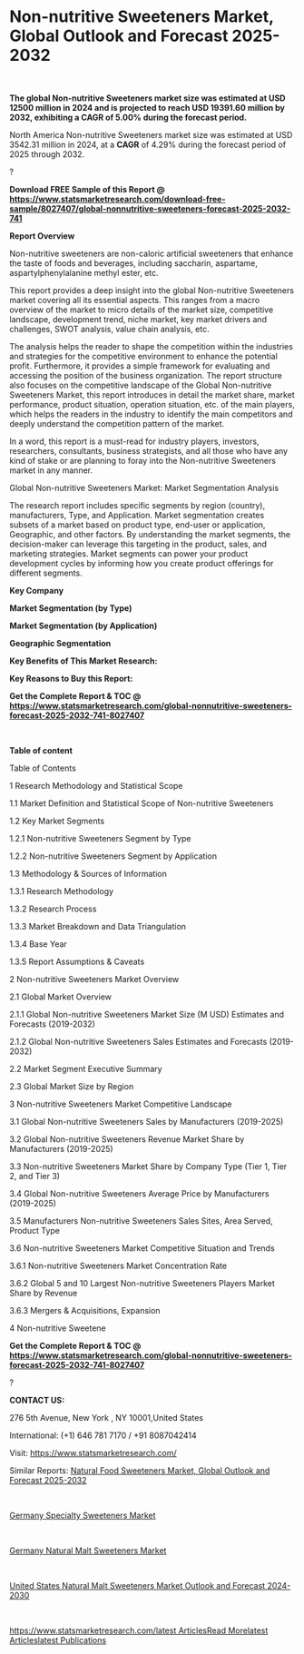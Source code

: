<h1>Non-nutritive Sweeteners Market, Global Outlook and Forecast 2025-2032</h1><br/><p><strong>The global Non-nutritive Sweeteners market size was estimated at USD 12500 million in 2024 and is projected to reach USD 19391.60 million by 2032, exhibiting a <strong>CAGR</strong> of 5.00% during the forecast period.</strong></p>
 
 
 
 <p>North America Non-nutritive Sweeteners market size was estimated at USD 3542.31 million in 2024, at a <strong>CAGR</strong> of 4.29% during the forecast period of 2025 through 2032.</p>
 
 
 
 <p>? </p>
 
 
 
 <p><strong>Download FREE Sample of this Report @ <a href="https://www.statsmarketresearch.com/download-free-sample/8027407/global-nonnutritive-sweeteners-forecast-2025-2032-741">https://www.statsmarketresearch.com/download-free-sample/8027407/global-nonnutritive-sweeteners-forecast-2025-2032-741</a></strong></p>
 
 
 
 <p><strong>Report Overview</strong></p>
 
 
 
 <p>Non-nutritive sweeteners are non-caloric artificial sweeteners that enhance the taste of foods and beverages, including saccharin, aspartame, aspartylphenylalanine methyl ester, etc.</p>
 
 
 
 <p>This report provides a deep insight into the global Non-nutritive Sweeteners market covering all its essential aspects. This ranges from a macro overview of the market to micro details of the market size, competitive landscape, development trend, niche market, key market drivers and challenges, SWOT analysis, value chain analysis, etc.</p>
 
 
 
 <p>The analysis helps the reader to shape the competition within the industries and strategies for the competitive environment to enhance the potential profit. Furthermore, it provides a simple framework for evaluating and accessing the position of the business organization. The report structure also focuses on the competitive landscape of the Global Non-nutritive Sweeteners Market, this report introduces in detail the market share, market performance, product situation, operation situation, etc. of the main players, which helps the readers in the industry to identify the main competitors and deeply understand the competition pattern of the market.</p>
 
 
 
 <p>In a word, this report is a must-read for industry players, investors, researchers, consultants, business strategists, and all those who have any kind of stake or are planning to foray into the Non-nutritive Sweeteners market in any manner.</p>
 
 
 
 <p>Global Non-nutritive Sweeteners Market: Market Segmentation Analysis</p>
 
 
 
 <p>The research report includes specific segments by region (country), manufacturers, Type, and Application. Market segmentation creates subsets of a market based on product type, end-user or application, Geographic, and other factors. By understanding the market segments, the decision-maker can leverage this targeting in the product, sales, and marketing strategies. Market segments can power your product development cycles by informing how you create product offerings for different segments.</p>
 
 
 
 <p><strong>Key Company</strong></p>
 
 
 
 <p><strong>Market Segmentation (by Type)</strong></p>
 
 
 
 <p><strong>Market Segmentation (<strong>by Application</strong>)</strong></p>
 
 
 
 <p><strong>Geographic Segmentation</strong></p>
 
 
 
 <p><strong>Key Benefits of This Market Research:</strong></p>
 
 
 
 <p><strong>Key <strong>Reasons to Buy</strong> this Report:</strong></p>
 
 
 
 <div><b>Get the Complete Report & TOC @ <a href="https://www.statsmarketresearch.com/global-nonnutritive-sweeteners-forecast-2025-2032-741-8027407">https://www.statsmarketresearch.com/global-nonnutritive-sweeteners-forecast-2025-2032-741-8027407</a></b></div>
 
 
 
 <p><br />
 
 <b>Table of content</b></p>
 
 
 
 <p>Table of Contents<br />
 
 1 Research Methodology and Statistical Scope<br />
 
 1.1 Market Definition and Statistical Scope of Non-nutritive Sweeteners<br />
 
 1.2 Key Market Segments<br />
 
 1.2.1 Non-nutritive Sweeteners Segment by Type<br />
 
 1.2.2 Non-nutritive Sweeteners Segment by Application<br />
 
 1.3 Methodology & Sources of Information<br />
 
 1.3.1 Research Methodology<br />
 
 1.3.2 Research Process<br />
 
 1.3.3 Market Breakdown and Data Triangulation<br />
 
 1.3.4 Base Year<br />
 
 1.3.5 Report Assumptions & Caveats<br />
 
 2 Non-nutritive Sweeteners Market Overview<br />
 
 2.1 Global Market Overview<br />
 
 2.1.1 Global Non-nutritive Sweeteners Market Size (M USD) Estimates and Forecasts (2019-2032)<br />
 
 2.1.2 Global Non-nutritive Sweeteners Sales Estimates and Forecasts (2019-2032)<br />
 
 2.2 Market Segment Executive Summary<br />
 
 2.3 Global Market Size by Region<br />
 
 3 Non-nutritive Sweeteners Market Competitive Landscape<br />
 
 3.1 Global Non-nutritive Sweeteners Sales by Manufacturers (2019-2025)<br />
 
 3.2 Global Non-nutritive Sweeteners Revenue Market Share by Manufacturers (2019-2025)<br />
 
 3.3 Non-nutritive Sweeteners Market Share by Company Type (Tier 1, Tier 2, and Tier 3)<br />
 
 3.4 Global Non-nutritive Sweeteners Average Price by Manufacturers (2019-2025)<br />
 
 3.5 Manufacturers Non-nutritive Sweeteners Sales Sites, Area Served, Product Type<br />
 
 3.6 Non-nutritive Sweeteners Market Competitive Situation and Trends<br />
 
 3.6.1 Non-nutritive Sweeteners Market Concentration Rate<br />
 
 3.6.2 Global 5 and 10 Largest Non-nutritive Sweeteners Players Market Share by Revenue<br />
 
 3.6.3 Mergers & Acquisitions, Expansion<br />
 
 4 Non-nutritive Sweetene</p>
 
 
 
 <div><b>Get the Complete Report & TOC @ <a href="https://www.statsmarketresearch.com/global-nonnutritive-sweeteners-forecast-2025-2032-741-8027407">https://www.statsmarketresearch.com/global-nonnutritive-sweeteners-forecast-2025-2032-741-8027407</a></b></div>
 
 
 
 <p>? </p>
 
 
 
 <p><b>CONTACT US:</b><br />
 
 276 5th Avenue, New York , NY 10001,United States<br />
 
 International: (+1) 646 781 7170 / +91 8087042414<br />
 
 Visit: <a href="https://www.statsmarketresearch.com/">https://www.statsmarketresearch.com/</a><br />
 
 Similar Reports: <a href="https://www.statsmarketresearch.com/global-nonnutritive-sweeteners-forecast-2025-2032-741-8027407">Natural Food Sweeteners Market, Global Outlook and Forecast 2025-2032</a><br />
 
 <br />
 
 <a href="https://www.statsmarketresearch.com/global-nonnutritive-sweeteners-forecast-2025-2032-741-8027407">Germany Specialty Sweeteners Market</a><br />
 
 <br />
 
 <a href="https://www.statsmarketresearch.com/global-nonnutritive-sweeteners-forecast-2025-2032-741-8027407">Germany Natural Malt Sweeteners Market</a><br />
 
 <br />
 
 <a href="https://www.statsmarketresearch.com/global-nonnutritive-sweeteners-forecast-2025-2032-741-8027407">United States Natural Malt Sweeteners Market Outlook and Forecast 2024-2030</a><br />
 
 <br />
 
 <a href="https://gyeongbokgung.com">https://www.statsmarketresearch.com/</a><a href="https://hallyeomaritime.com">latest Articles</a><a href="https://jingwansa.com">Read More</a><a href="https://nguoiviet.jp/">latest Articles</a><a href="https://www.intelmarketresearch.com/">latest Publications</a></p>